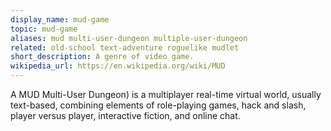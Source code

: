 ```yaml
---
display_name: mud-game
topic: mud-game
aliases: mud multi-user-dungeon multiple-user-dungeon
related: old-school text-adventure roguelike mudlet
short_description: A genre of video game.
wikipedia_url: https://en.wikipedia.org/wiki/MUD
---
```

A MUD Multi-User Dungeon) is a multiplayer real-time virtual world, usually text-based, combining elements of role-playing games, hack and slash, player versus player, interactive fiction, and online chat.